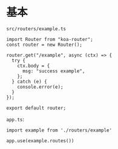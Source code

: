 

# 基本


`src/routers/example.ts`

```
import Router from "koa-router";
const router = new Router();

router.get("/example", async (ctx) => {
  try {
    ctx.body = {
      msg: "success example",
    };
  } catch (e) {
    console.error(e);
  }
});

export default router;
```

`app.ts`:

```
import example from './routers/example'

app.use(example.routes())
```